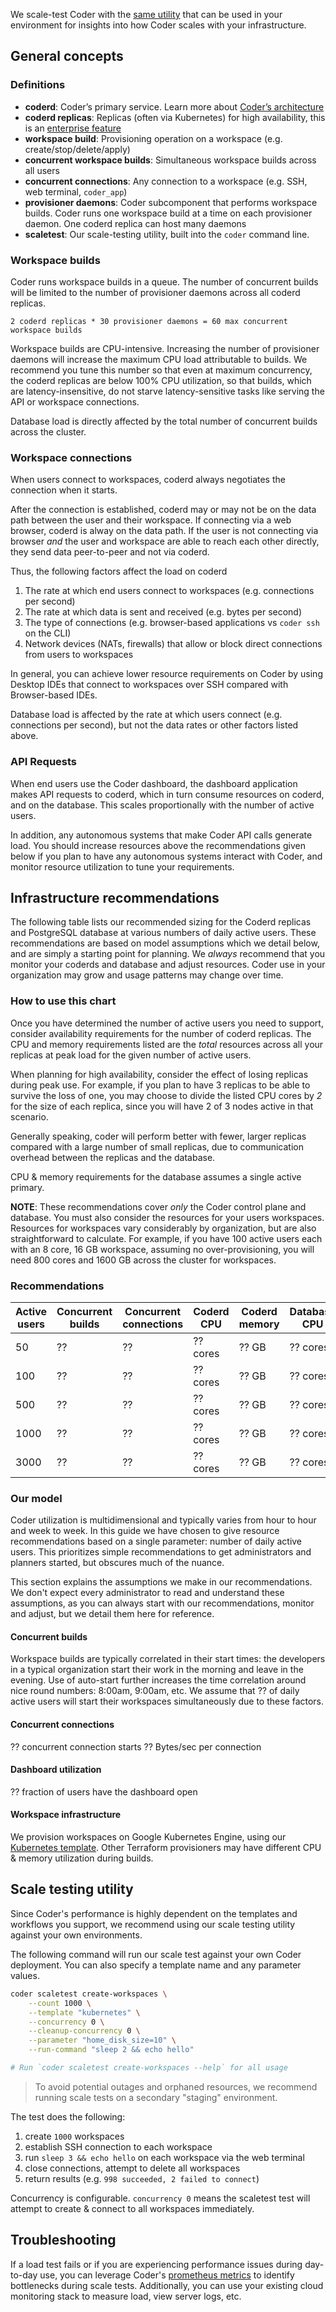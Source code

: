 We scale-test Coder with the [same utility](#scaletest-utility) that can be used in your environment for insights into how Coder scales with your infrastructure.

## General concepts

### Definitions

- **coderd**: Coder’s primary service. Learn more about [Coder’s architecture](../about/architecture.md)
- **coderd replicas**: Replicas (often via Kubernetes) for high availability, this is an [enterprise feature](../enterprise.md)
- **workspace build**: Provisioning operation on a workspace (e.g. create/stop/delete/apply)
- **concurrent workspace builds**: Simultaneous workspace builds  across all users
- **concurrent connections**: Any connection to a workspace (e.g. SSH, web terminal, `coder_app`)
- **provisioner daemons**: Coder subcomponent that performs workspace builds. Coder runs one workspace build
  at a time on each provisioner daemon. One coderd replica can host many daemons
- **scaletest**: Our scale-testing utility, built into the `coder` command line.

### Workspace builds

Coder runs workspace builds in a queue. The number of concurrent builds will be limited to the number of provisioner
daemons across all coderd replicas.

```text
2 coderd replicas * 30 provisioner daemons = 60 max concurrent workspace builds
```

Workspace builds are CPU-intensive.  Increasing the number of provisioner daemons will increase the maximum CPU load
attributable to builds.  We recommend you tune this number so that even at maximum concurrency, the coderd replicas
are below 100% CPU utilization, so that builds, which are latency-insensitive, do not starve latency-sensitive tasks
like serving the API or workspace connections.

Database load is directly affected by the total number of concurrent builds across the cluster.

### Workspace connections

When users connect to workspaces, coderd always negotiates the connection when it starts.

After the connection is established, coderd may or may not be on the data path between the user and their workspace. If
connecting via a web browser, coderd is alway on the data path. If the user is not connecting via browser _and_ the
user and workspace are able to reach each other directly, they send data peer-to-peer and not via coderd.

Thus, the following factors affect the load on coderd

1. The rate at which end users connect to workspaces (e.g. connections per second)
2. The rate at which data is sent and received (e.g. bytes per second)
3. The type of connections (e.g. browser-based applications vs `coder ssh` on the CLI)
4. Network devices (NATs, firewalls) that allow or block direct connections from users to workspaces

In general, you can achieve lower resource requirements on Coder by using Desktop IDEs that connect to workspaces over
SSH compared with Browser-based IDEs.

Database load is affected by the rate at which users connect (e.g. connections per second), but not the data rates or
other factors listed above.

### API Requests

When end users use the Coder dashboard, the dashboard application makes API requests to coderd, which in turn consume
resources on coderd, and on the database.  This scales proportionally with the number of active users.

In addition, any autonomous systems that make Coder API calls generate load.  You should increase resources above the
recommendations given below if you plan to have any autonomous systems interact with Coder, and monitor resource
utilization to tune your requirements.

## Infrastructure recommendations

The following table lists our recommended sizing for the Coderd replicas and PostgreSQL database at various numbers
of daily active users. These recommendations are based on model assumptions which we detail below, and are simply a
starting point for planning.  We *always* recommend that you monitor your coderds and database and adjust resources.
Coder use in your organization may grow and usage patterns may change over time.

### How to use this chart

Once you have determined the number of active users you need to support, consider availability requirements for the
number of coderd replicas.  The CPU and memory requirements listed are the _total_ resources across all your replicas
at peak load for the given number of active users.

When planning for high availability, consider the effect of losing replicas during peak use.  For example, if you plan
to have 3 replicas to be able to survive the loss of one, you may choose to divide the listed CPU cores by _2_ for the
size of each  replica, since you will have 2 of 3 nodes active in that scenario.

Generally speaking, coder will perform better with fewer, larger replicas compared with a large number of small
replicas, due to communication overhead between the replicas and the database.

CPU & memory requirements for the database assumes a single active primary.

**NOTE**: These recommendations cover _only_ the Coder control plane and database.  You must also consider the resources
for your users workspaces.  Resources for workspaces vary considerably by organization, but are also straightforward to
calculate.  For example, if you have 100 active users each with an 8 core, 16 GB workspace, assuming no
over-provisioning, you will need 800 cores and 1600 GB across the cluster for workspaces.

### Recommendations

| Active users | Concurrent builds | Concurrent connections | Coderd CPU | Coderd memory | Database CPU | Database memory |
|--------------|-------------------|------------------------|------------|---------------|--------------|-----------------|
| 50           | ??                | ??                     | ?? cores   | ?? GB         | ?? cores     | ?? GB           |
| 100          | ??                | ??                     | ?? cores   | ?? GB         | ?? cores     | ?? GB           |
| 500          | ??                | ??                     | ?? cores   | ?? GB         | ?? cores     | ?? GB           |
| 1000         | ??                | ??                     | ?? cores   | ?? GB         | ?? cores     | ?? GB           |
| 3000         | ??                | ??                     | ?? cores   | ?? GB         | ?? cores     | ?? GB           |

### Our model

Coder utilization is multidimensional and typically varies from hour to hour and week to week.  In this guide we have
chosen to give resource recommendations based on a single parameter: number of daily active users.  This prioritizes
simple recommendations to get administrators and planners started, but obscures much of the nuance.

This section explains the assumptions we make in our recommendations. We don't expect every administrator to read and
understand these assumptions, as you can always start with our recommendations, monitor and adjust, but we detail them
here for reference.

#### Concurrent builds

Workspace builds are typically correlated in their start times: the developers in a typical organization start their
work in the morning and leave in the evening.  Use of auto-start further increases the time correlation around nice
round numbers: 8:00am, 9:00am, etc.  We assume that ?? of daily active users will start their workspaces simultaneously
due to these factors.

#### Concurrent connections

?? concurrent connection starts
?? Bytes/sec per connection

#### Dashboard utilization

?? fraction of users have the dashboard open

#### Workspace infrastructure

We provision workspaces on Google Kubernetes Engine, using our
[Kubernetes template](https://github.com/coder/coder/tree/main/examples/templates/kubernetes).  Other Terraform
provisioners may have different CPU & memory utilization during builds.

## Scale testing utility

Since Coder's performance is highly dependent on the templates and workflows you support, we recommend using our scale testing utility against your own environments.

The following command will run our scale test against your own Coder deployment. You can also specify a template name and any parameter values.

```sh
coder scaletest create-workspaces \
    --count 1000 \
    --template "kubernetes" \
    --concurrency 0 \
    --cleanup-concurrency 0 \
    --parameter "home_disk_size=10" \
    --run-command "sleep 2 && echo hello"

# Run `coder scaletest create-workspaces --help` for all usage
```

> To avoid potential outages and orphaned resources, we recommend running scale tests on a secondary "staging" environment.

The test does the following:

1. create `1000` workspaces
1. establish SSH connection to each workspace
1. run `sleep 3 && echo hello` on each workspace via the web terminal
1. close connections, attempt to delete all workspaces
1. return results (e.g. `998 succeeded, 2 failed to connect`)

Concurrency is configurable. `concurrency 0` means the scaletest test will attempt to create & connect to all workspaces immediately.

## Troubleshooting

If a load test fails or if you are experiencing performance issues during day-to-day use, you can leverage Coder's [prometheus metrics](./prometheus.md) to identify bottlenecks during scale tests. Additionally, you can use your existing cloud monitoring stack to measure load, view server logs, etc.
